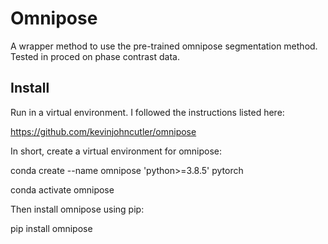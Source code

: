 Omnipose
========

A wrapper method to use the pre-trained omnipose segmentation method. Tested in proced on phase contrast data.

Install
-------
Run in a virtual environment. I followed the instructions listed here:

https://github.com/kevinjohncutler/omnipose

In short, create a virtual environment for omnipose:

conda create --name omnipose 'python>=3.8.5' pytorch

conda activate omnipose

Then install omnipose using pip:

pip install omnipose